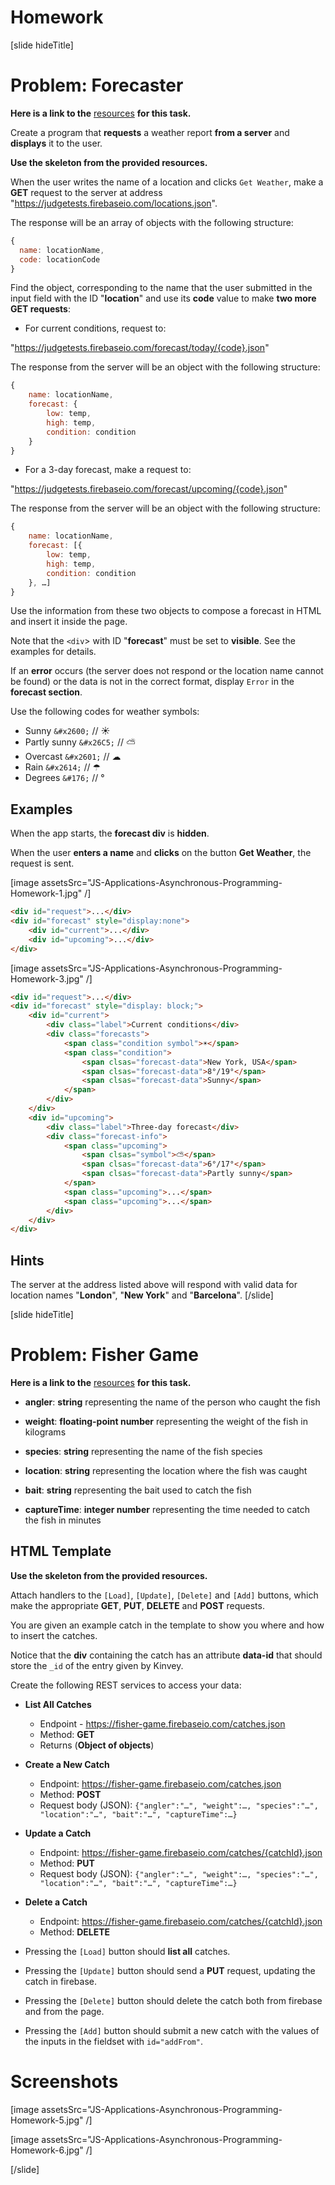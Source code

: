 # Homework

[slide hideTitle]

# Problem: Forecaster

**Here is a link to the** [resources](https://videos.softuni.org/resources/javascript/javascript-applications/JS-Applications-Asynchronous-Programming-Homework-01.Forecaster.zip) **for this task.**

Create a program that **requests** a weather report **from a server** and **displays** it to the user.

**Use the skeleton from the provided resources.**

When the user writes the name of a location and clicks `Get Weather`, make a **GET** request to the server at address "https://judgetests.firebaseio.com/locations.json".

The response will be an array of objects with the following structure: 

```js
{
  name: locationName,
  code: locationCode
}
```

Find the object, corresponding to the name that the user submitted in the input field with the ID "**location**" and use its **code** value to make **two more GET requests**:

- For current conditions, request to:

"https://judgetests.firebaseio.com/forecast/today/{code}.json"

The response from the server will be an object with the following structure:

```js
{
    name: locationName,
    forecast: {
        low: temp,
        high: temp,
        condition: condition
    }
}
```

- For a 3-day forecast, make a request to:

"https://judgetests.firebaseio.com/forecast/upcoming/{code}.json"

The response from the server will be an object with the following structure:

```js
{
    name: locationName,
    forecast: [{
        low: temp,
        high: temp,
        condition: condition
    }, …]
}
```

Use the information from these two objects to compose a forecast in HTML and insert it inside the page.

Note that the `<div`> with ID "**forecast**" must be set to **visible**. See the examples for details.

If an **error** occurs (the server does not respond or the location name cannot be found) or the data is not in the correct format, display `Error` in the **forecast section**.

Use the following codes for weather symbols:

- Sunny `&#x2600;` // ☀
- Partly sunny `&#x26C5;` // ⛅
- Overcast `&#x2601;` // ☁
- Rain `&#x2614;` // ☂
- Degrees `&#176;` // °

## Examples

When the app starts, the **forecast div** is **hidden**. 

When the user **enters a name** and **clicks** on the button **Get Weather**, the request is sent.

[image assetsSrc="JS-Applications-Asynchronous-Programming-Homework-1.jpg" /]

```html
<div id="request">...</div>
<div id="forecast" style="display:none">
    <div id="current">...</div>
    <div id="upcoming">...</div>
</div>
```

[image assetsSrc="JS-Applications-Asynchronous-Programming-Homework-3.jpg" /]

```html
<div id="request">...</div>
<div id="forecast" style="display: block;">
    <div id="current">
        <div class="label">Current conditions</div>
        <div class="forecasts">
            <span class="condition symbol">☀</span>
            <span class="condition">
                <span clsas="forecast-data">New York, USA</span>
                <span clsas="forecast-data">8°/19°</span>
                <span clsas="forecast-data">Sunny</span>
            </span>
        </div>
    </div>
    <div id="upcoming">
        <div class="label">Three-day forecast</div>
        <div class="forecast-info">
            <span class="upcoming">
                <span clsas="symbol">⛅</span>
                <span clsas="forecast-data">6°/17°</span>
                <span clsas="forecast-data">Partly sunny</span>
            </span>
            <span class="upcoming">...</span>
            <span class="upcoming">...</span>
        </div>
    </div>
</div>
```

## Hints

The server at the address listed above will respond with valid data for location names "**London**", "**New York**" and "**Barcelona**".
[/slide]

[slide hideTitle]

# Problem: Fisher Game

**Here is a link to the** [resources](https://videos.softuni.org/resources/javascript/javascript-applications/JS-Applications-Asynchronous-Programming-Homework-02.Fisher-Game.zip) **for this task.**


- **angler**: **string** representing the name of the person who caught the fish

- **weight**: **floating-point number** representing the weight of the fish in kilograms

- **species**: **string** representing the name of the fish species

- **location**: **string** representing the location where the fish was caught

- **bait**: **string** representing the bait used to catch the fish

- **captureTime**: **integer number** representing the time needed to catch the fish in minutes

## HTML Template

**Use the skeleton from the provided resources.**

Attach handlers to the `[Load]`, `[Update]`, `[Delete]` and `[Add]` buttons, which make the appropriate **GET**, **PUT**, **DELETE** and **POST** requests.

You are given an example catch in the template to show you where and how to insert the catches.

Notice that the **div** containing the catch has an attribute **data-id** that should store the `_id` of the entry given by Kinvey.

Create the following REST services to access your data:

- **List All Catches**

  - Endpoint - https://fisher-game.firebaseio.com/catches.json
  - Method: **GET**
  - Returns (**Object of objects**)

- **Create a New Catch**

  - Endpoint: https://fisher-game.firebaseio.com/catches.json
  - Method: **POST**
  - Request body (JSON): `{"angler":"…", "weight":…, "species":"…", "location":"…", "bait":"…", "captureTime":…}`

- **Update a Catch**

  - Endpoint: https://fisher-game.firebaseio.com/catches/{catchId}.json
  - Method: **PUT**
  - Request body (JSON): `{"angler":"…", "weight":…, "species":"…", "location":"…", "bait":"…", "captureTime":…}`

- **Delete a Catch**

  - Endpoint: https://fisher-game.firebaseio.com/catches/{catchId}.json
  - Method: **DELETE**

- Pressing the `[Load]` button should **list all** catches.

- Pressing the `[Update]` button should send a **PUT** request, updating the catch in firebase.

- Pressing the `[Delete]` button should delete the catch both from firebase and from the page.

- Pressing the `[Add]` button should submit a new catch with the values of the inputs in the fieldset with `id="addFrom"`.

# Screenshots

[image assetsSrc="JS-Applications-Asynchronous-Programming-Homework-5.jpg" /]

[image assetsSrc="JS-Applications-Asynchronous-Programming-Homework-6.jpg" /]

[/slide]
